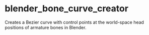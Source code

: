 # blender_bone_curve_creator
Creates a Bezier curve with control points at the world-space head positions of armature bones in Blender.
